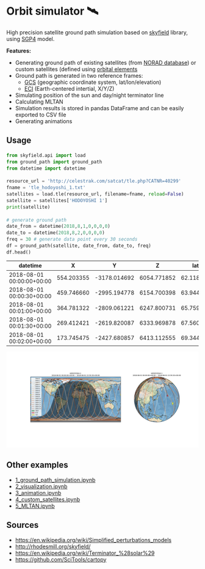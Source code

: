 # Orbit simulator 🛰️

High precision satellite ground path simulation based on [skyfield](http://rhodesmill.org/skyfield/) library, using [SGP4](https://en.wikipedia.org/wiki/Simplified_perturbations_models) model.

**Features:**

- Generating ground path of existing satellites (from [NORAD database](http://celestrak.com/)) or custom satellites (defined using [orbital elements](https://en.wikipedia.org/wiki/Orbital_elements)
- Ground path is generated in two reference frames:
    - [GCS](https://en.wikipedia.org/wiki/Geographic_coordinate_system) (geographic coordinate system, lat/lon/elevation)
    - [ECI](https://en.wikipedia.org/wiki/Earth-centered_inertial) (Earth-centered intertial, X/Y/Z)
- Simulating position of the sun and day/night terminator line
- Calculating MLTAN
- Simulation results is stored in pandas DataFrame and can be easily exported to CSV file
- Generating animations


## Usage

```python
from skyfield.api import load
from ground_path import ground_path
from datetime import datetime

resource_url = 'http://celestrak.com/satcat/tle.php?CATNR=40299'
fname = 'tle_hodoyoshi_1.txt'
satellites = load.tle(resource_url, filename=fname, reload=False)
satellite = satellites['HODOYOSHI 1']
print(satellite)

# generate ground path
date_from = datetime(2018,8,1,0,0,0,0)
date_to = datetime(2018,8,2,0,0,0,0)
freq = 30 # generate data point every 30 seconds
df = ground_path(satellite, date_from, date_to, freq)
df.head()
```

| datetime                  | X          | Y            | Z           | lat       | lon        | elevation  | ascending | orbit |
| ------------------------- | ---------- | ------------ | ----------- | --------- | ---------- | ---------- | --------- | ----- |
| 2018-08-01 00:00:00+00:00 | 554.203355 | -3178.014692 | 6054.771852 | 62.118186 | -29.613950 | 499.094947 | True      | 0     |
| 2018-08-01 00:00:30+00:00 | 459.746660 | -2995.194778 | 6154.700398 | 63.944699 | -30.921147 | 499.336186 | True      | 0     |
| 2018-08-01 00:01:00+00:00 | 364.781322 | -2809.061221 | 6247.800731 | 65.759775 | -32.392397 | 499.569012 | True      | 0     |
| 2018-08-01 00:01:30+00:00 | 269.412421 | -2619.820087 | 6333.969878 | 67.560777 | -34.066235 | 499.791700 | True      | 0     |
| 2018-08-01 00:02:00+00:00 | 173.745475 | -2427.680857 | 6413.112555 | 69.344170 | -35.993558 | 500.002625 | True      | 0     |


![ground path](ground_path_hodoyoshi_1.jpg)

## Other examples

- [1_ground_path_simulation.ipynb](./1_ground_path_simulation.ipynb)
- [2_visualization.ipynb](./2_visualization.ipynb)
- [3_animation.ipynb](./3_animation.ipynb)
- [4_custom_satellites.ipynb](./4_custom_satellites.ipynb)
- [5_MLTAN.ipynb](./5_MLTAN.ipynb)

## Sources

- https://en.wikipedia.org/wiki/Simplified_perturbations_models
- http://rhodesmill.org/skyfield/
- https://en.wikipedia.org/wiki/Terminator_%28solar%29
- https://github.com/SciTools/cartopy
